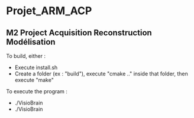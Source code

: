 # Projet_ARM_ACP
## M2 Project Acquisition Reconstruction Modélisation

To build, either : 
- Execute install.sh
- Create a folder (ex : "build"), execute "cmake .." inside that folder, then execute "make"
	
To execute the program : 
- ./VisioBrain
- ./VisioBrain <path to file to open>
  



